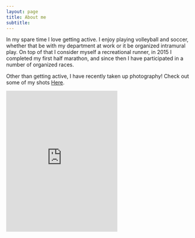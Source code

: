 ```yaml
---
layout: page
title: About me
subtitle: 
---
```


In my spare time I love getting active. I enjoy playing volleyball and soccer, whether that be with my department at work or it be organized intramural play. On top of that I consider myself a recreational runner, in 2015 I completed my first half marathon, and since then I have participated in a number of organized races. 

Other than getting active, I have recently taken up photography! Check out some of my shots <a href="https://drive.google.com/folderview?id=0BxFShUyVe18eTFlQMUswcnFOalE&usp=sharing">Here</a>.

<iframe src="https://embed.spotify.com/?uri=spotify%3Auser%3Atushar26%3Aplaylist%3A5V83DqcuaD6ng7cHHFgENC" width="300" height="380" frameborder="0" allowtransparency="true"></iframe>
